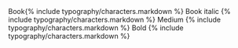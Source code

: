<div class="blender-samples">
<span class="title">Book</span><span class="typo-example">{% include typography/characters.markdown %}</span>

<span class="typo-book-italic">
<span class="title">Book italic</span>
<span class="typo-example">{% include typography/characters.markdown %}</span>
</span>

<span class="typo-medium">
<span class="title">Medium</span>
<span class="typo-example">{% include typography/characters.markdown %}</span>
</span>


<span class="typo-bold">
<span class="title">Bold</span>
<span class="typo-example">  {% include typography/characters.markdown %}</span>
</span>

</div>